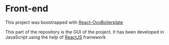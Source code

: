 # Front-end

This project was boostrapped with [React-OvoBoilerplate](https://github.com/danielMensah/React-OvoBoilerplate)

This part of the repository is the GUI of the project.
It has been developed in JavaScript using the help of [ReactJS](https://reactjs.org/) framework
